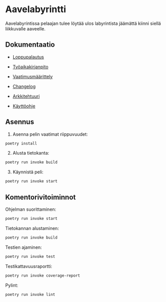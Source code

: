 # Aavelabyrintti

Aavelabyrintissa pelaajan tulee löytää ulos labyrintista jäämättä kiinni siellä liikkuvalle aaveelle. 

## Dokumentaatio

- [Loppupalautus](https://github.com/LottaHyppyra/ot-harjoitustyo/releases/tag/loppupalautus)

- [Työaikakirjanpito](https://github.com/LottaHyppyra/ot-harjoitustyo/blob/master/aavelabyrintti/dokumentaatio/tyoaikakirjanpito.md)

- [Vaatimusmäärittely](https://github.com/LottaHyppyra/ot-harjoitustyo/blob/master/aavelabyrintti/dokumentaatio/vaatimusmaarittely.md)

- [Changelog](https://github.com/LottaHyppyra/ot-harjoitustyo/blob/master/aavelabyrintti/dokumentaatio/changelog.md)

- [Arkkitehtuuri](https://github.com/LottaHyppyra/ot-harjoitustyo/blob/master/aavelabyrintti/dokumentaatio/arkkitehtuuri.md)

- [Käyttöohje](https://github.com/LottaHyppyra/ot-harjoitustyo/blob/master/aavelabyrintti/dokumentaatio/kayttoohje.md)

## Asennus

1. Asenna pelin vaatimat riippuvuudet:

```bash
poetry install
```

2. Alusta tietokanta:

```bash
poetry run invoke build
```

3. Käynnistä peli:

```bash
poetry run invoke start
```

## Komentorivitoiminnot

Ohjelman suorittaminen:

```bash
poetry run invoke start
```

Tietokannan alustaminen:

```bash
poetry run invoke build
```

Testien ajaminen:

```bash
poetry run invoke test
```

Testikattavuusraportti: 

```bash
poetry run invoke coverage-report
```
Pylint:

```bash
poetry run invoke lint
```
